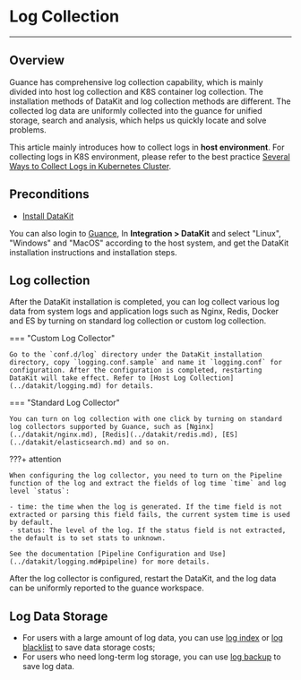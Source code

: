 # Log Collection
---

## Overview

Guance has comprehensive log collection capability, which is mainly divided into host log collection and K8S container log collection. The installation methods of DataKit and log collection methods are different. The collected log data are uniformly collected into the guance for unified storage, search and analysis, which helps us quickly locate and solve problems.

This article mainly introduces how to collect logs in **host environment**. For collecting logs in K8S environment, please refer to the best practice [Several Ways to Collect Logs in Kubernetes Cluster](../best-practices/cloud-native/k8s-logs.md).

## Preconditions

- [Install DataKit](../datakit/datakit-install.md) 

You can also login to [Guance](https://auth.guance.com/login/pwd), In **Integration > DataKit** and select "Linux", "Windows" and "MacOS" according to the host system, and get the DataKit installation instructions and installation steps.

## Log collection 

After the DataKit installation is completed, you can log collect various log data from system logs and application logs such as Nginx, Redis, Docker and ES by turning on standard log collection or custom log collection.

=== "Custom Log Collector" 
 
    Go to the `conf.d/log` directory under the DataKit installation directory, copy `logging.conf.sample` and name it `logging.conf` for configuration. After the configuration is completed, restarting DataKit will take effect. Refer to [Host Log Collection](../datakit/logging.md) for details. 
 
=== "Standard Log Collector" 
 
    You can turn on log collection with one click by turning on standard log collectors supported by Guance, such as [Nginx](../datakit/nginx.md), [Redis](../datakit/redis.md), [ES](../datakit/elasticsearch.md) and so on. 


???+ attention

    When configuring the log collector, you need to turn on the Pipeline function of the log and extract the fields of log time `time` and log level `status`: 
 
    - time: the time when the log is generated. If the time field is not extracted or parsing this field fails, the current system time is used by default. 
    - status: The level of the log. If the status field is not extracted, the default is to set stats to unknown. 
 
    See the documentation [Pipeline Configuration and Use](../datakit/logging.md#pipeline) for more details. 

After the log collector is configured, restart the DataKit, and the log data can be uniformly reported to the guance workspace. 

## Log Data Storage
 
- For users with a large amount of log data, you can use [log index](multi-index.md) or [log blacklist](blacklist.md) to save data storage costs; 
- For users who need long-term log storage, you can use [log backup](backup.md) to save log data. 

